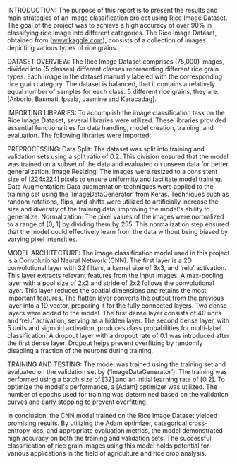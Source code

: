 
INTRODUCTION:
The purpose of this report is to present the results and main strategies of an image classification project using Rice Image Dataset. The goal of the project was to achieve a high accuracy of over 90% in classifying rice image into different categories. The Rice Image Dataset, obtained from (www.kaggle.com), consists of a collection of images depicting various types of rice grains.


DATASET OVERVIEW:
The Rice Image Dataset comprises (75,000) images, divided into (5 classes) different classes representing different rice grain types. Each image in the dataset manually labeled with the corresponding rice grain category. The dataset is balanced, that it contains a relatively equal number of samples for each class. 5 different rice grains, they are: [Arborio, Basmati, Ipsala, Jasmine and Karacadag].


IMPORTING LIBRARIES:
To accomplish the image classification task on the Rice Image Dataset, several libraries were utilized. These libraries provided essential functionalities for data handling, model creation, training, and evaluation. The following libraries were imported:


PREPROCESSING:
Data Split: The dataset was split into training and validation sets using a split ratio of 0.2. This division ensured that the model was trained on a subset of the data and evaluated on unseen data for better generalization.
Image Resizing: The images were resized to a consistent size of [224x224] pixels to ensure uniformity and facilitate model training.
Data Augmentation: Data augmentation techniques were applied to the training set using the ‘ImageDataGenerator‘ from Keras. Techniques such as random rotations, flips, and shifts were utilized to artificially increase the size and diversity of the training data, improving the model's ability to generalize.
Normalization: The pixel values of the images were normalized to a range of [0, 1] by dividing them by 255. This normalization step ensured that the model could effectively learn from the data without being biased by varying pixel intensities.



MODEL ARCHITECTURE:
The image classification model used in this project is a Convolutional Neural Network (CNN). The first layer is a 2D convolutional layer with 32 filters, a kernel size of 3x3, and ‘relu’ activation. This layer extracts relevant features from the input images.
A max-pooling layer with a pool size of 2x2 and stride of 2x2 follows the convolutional layer. This layer reduces the spatial dimensions and retains the most important features. The flatten layer converts the output from the previous layer into a 1D vector, preparing it for the fully connected layers. Two dense layers were added to the model. The first dense layer consists of 40 units and ‘relu’ activation, serving as a hidden layer. The second dense layer, with 5 units and sigmoid activation, produces class probabilities for multi-label classification. A dropout layer with a dropout rate of 0.1 was introduced after the first dense layer. Dropout helps prevent overfitting by randomly disabling a fraction of the neurons during training.



TRAINING AND TESTING:
The model was trained using the training set and evaluated on the validation set by (‘ImageDataGenerator’). The training was performed using a batch size of [32] and an initial learning rate of [0.2]. To optimize the model's performance, a [Adam] optimizer was utilized. The number of epochs used for training was determined based on the validation curves and early stopping to prevent overfitting.


In conclusion, the CNN model trained on the Rice Image Dataset yielded promising results. By utilizing the Adam optimizer, categorical cross-entropy loss, and appropriate evaluation metrics, the model demonstrated high accuracy on both the training and validation sets. The successful classification of rice grain images using this model holds potential for various applications in the field of agriculture and rice crop analysis.

